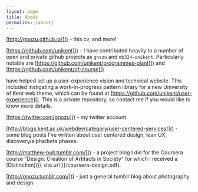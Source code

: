 ```yaml
---
layout: page
title: About
permalink: /about/
---
```


[http://gnozu.github.io/]() - this cv, and more!

[https://github.com/unikent]() - I have contributed heavily to a number of open and private github projects as `gnozu` and `mb324-unikent`. Particularly notable are [https://github.com/unikent/programmes-plant]() and [https://github.com/unikent/of-course]()

 have helped set up a user-experience vision and technical website. This included instigating a work-in-progress pattern library for a new University of Kent web theme, which can be found at [https://github.com/unikent/user-experience](). This is a private repository, so contact me if you would like to know more details.

[https://twitter.com/gnozu]() - my twitter account

[http://blogs.kent.ac.uk/webdev/category/user-centered-services/]() - some blog posts I've written about user centered design, lean UX, discovery/alpha/beta phases.

[http://matthew-bull.tumblr.com/]() - a project blog I did for the Coursera course "Design: Creation of Artifacts in
Society" for which I received a [Distinction]({{ site.url }}/coursera-design.pdf).

[http://gnozu.tumblr.com/]() - just a general tumblr blog about photography and design



